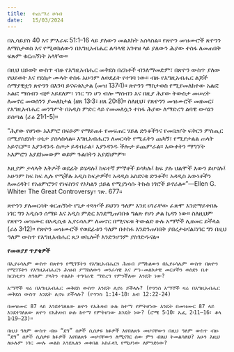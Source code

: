 ```yaml
---
title:  ተጨማሪ ሀሳብ
date:   15/03/2024
---
```


በኢሳይያስ 40 እና ምእራፍ 51:​1–16 ላይ ያለውን መልእክት አሰላስል። የጽዮን መዝሙሮች ጽዮንን ለማስታወስ እና የሚወክለውን በእግዚአብሔር ሉዓላዊ አገዛዝ ላይ ያለውን ሕያው ተስፋ ለመጠበቅ ፍጹም ቁርጠኝነት አላቸው።

በዚህ ህይወት ውስጥ ብዙ የእግዚአብሔር መቅደስ በረከቶች ብንለማመድም፣ በጽዮን ውስጥ ያለው የህይወት እና የደስታ ሙላት ተስፋ አሁንም ለወደፊት የተገባ ነው። ብዙ የእግዚአብሔር ልጆች ሰማያዊቷን ጽዮንን በእንባ ይናፍቁአታል (መዝ 137፡1)። ጽዮንን ማስታወስ የሚያመለክተው አልፎ አልፎ ማሰብን ብቻ አይደለም፣ ነገር ግን ሆን ብሎ ማሰብን እና በዚያ ሕያው ትውስታ መሠረት ለመኖር መወሰንን ያመለክታል (ዘጸ 13፡3፣ ዘጸ 20፡8)። ስለዚህ፣ የጽዮንን መዝሙሮች መዘመር፣ የእግዚአብሔር መንግሥት በአዲስ ምድር ላይ የመመለሷን ተስፋ ሕያው ለማድረግ ልባዊ ውሳኔን ይሰጣል (ራዕ 21፡1-5)።

“ሕያው የሆነው አእምሮ በፍፁም የማይጠፉ የመፍጠር ሃይል ድንቆችንና የመቤዠት ፍቅርን ምስጢር በሚያስደስት ሁኔታ ያሰላስላል። እግዚአብሔርን ለመርሳት የሚፈትን ጨካኝ፣ የሚያታልል ጠላት አይኖርም። እያንዳንዱ ስጦታ ይዳብራል፣ እያንዳንዱ ችሎታ ይጨምራል። እውቀትን ማግኘት አእምሮን አያደክመውም ወይም ጉልበትን አያደክምም።

እዚያም ታላላቅ እቅዶች ወደፊት ይሄዳሉ፤ ከፍተኛ ምኞቶች ይሳካሉ፤ ከፍ ያሉ ህልሞች እውን ይሆናሉ፤ አሁንም ከፍ ከፍ ሊሉ የሚችሉ አዲስ ከፍታዎች፣ አዳዲስ አስደናቂ ድንቆች፣ አዳዲስ እውነቶችን ለመረዳት፣ የአዕምሮንና የነፍስንና የአካልን ኃይል የሚያነሳሱ ትኩስ ነገሮች ይኖራሉ።”—Ellen G. White፣ The Great Controversy፣ ገጽ. 677።

ጽዮንን ያለመርሳት ቁርጠኝነት የጌታ ተጓዦች ይህንን ዓለም እንደ ሀገራቸው ፈጽሞ እንደማይቀበሉ ነገር ግን አዲሱን ሰማይ እና አዲስ ምድር እንደሚጠባበቁ ግልጽ የሆነ ቃል ኪዳን ነው። ስለዚህም የጽዮን መዝሙር በአዲሲቱ ኢየሩሳሌም ለመኖር በሚናፍቁ ትውልድ ሁሉ አማኞች ሊዘመር ይችላል (ራዕ 3፡12)። የጽዮን መዝሙሮች የወደፊቱን ዓለም በተስፋ እንድንጠባበቅ ያበረታቱናል፣ነገር ግን በዚህ ዓለም ውስጥ የእግዚአብሔር ጸጋ ወኪሎች እንድንሆንም ያስገድዱናል።

**የመወያያ ጥያቄዎች**

`በኢየሩሳሌም ውስጥ በጽዮን የሚገኙትን የእግዚአብሔርን ሕዝብ ያማከለውን በኢየሩሳሌም ውስጥ በጽዮን የሚገኙትን የእግዚአብሔርን ሕዝብ ያማከለውን መንፈሳዊ እና ሥነ-መለኮታዊ መርሆችን ወስደን ቤተ ክርስቲያን ለዓለም ያላትን ተልእኮ ተግባራዊ ማድረግ የምንችለው እንዴት ነው?`

`አማኞች ዛሬ በእግዚአብሔር መቅደስ ውስጥ እንዴት ሊኖሩ ይችላሉ? (ዮሃንስ አማኞች ዛሬ በእግዚአብሔር መቅደስ ውስጥ እንዴት ሊኖሩ ይችላሉ? (ዮሃንስ 1:14-18፣ እብ 12:22-24)`

`በመዝሙር 87 ላይ እንደተገለጸው ጽዮን የአሕዛብ ሁሉ ከተማ የምትሆነው እንዴት በመዝሙር 87 ላይ እንደተገለጸው ጽዮን የአሕዛብ ሁሉ ከተማ የምትሆነው እንዴት ነው? (ሮሜ 5፡10፣ ኤፌ 2፡11–16፣ ቆላ 1፡19–23)።`

`በዚህ ዓለም ውስጥ ብዙ “ደግ” ሰዎች ሲሰቃዩ ክፉዎች እየበለጸጉ መሆናቸውን በዚህ ዓለም ውስጥ ብዙ “ደግ” ሰዎች ሲሰቃዩ ክፉዎች እየበለጸጉ መሆናቸውን ለሚናገር ሰው ምን ብለህ ትመልሳለህ? አሁን እዚህ ለሁሉም ነገር ሙሉ መልስ እንደሌለን መቀበል አስፈላጊ የሚሆነው ለምንድነው?`